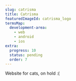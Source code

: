 ```yaml
---
slug: catrisma
title: Catrisma
featuredImageId: catrisma_logo
termsMap:
  development-area:
    - web
    - android
    - ios
extra:
  progress: 10
  status: pending
  order: 7
---
```


Website for cats, on hold :(